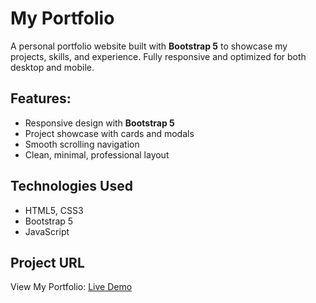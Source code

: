 # My Portfolio

A personal portfolio website built with **Bootstrap 5** to showcase my projects, skills, and experience. Fully responsive and optimized for both desktop and mobile.


## Features:
- Responsive design with **Bootstrap 5**
- Project showcase with cards and modals
- Smooth scrolling navigation
- Clean, minimal, professional layout

## Technologies Used
- HTML5, CSS3
- Bootstrap 5
- JavaScript


## Project URL
View My Portfolio: [Live Demo](https://ahsan598.github.io/portfolio/)
